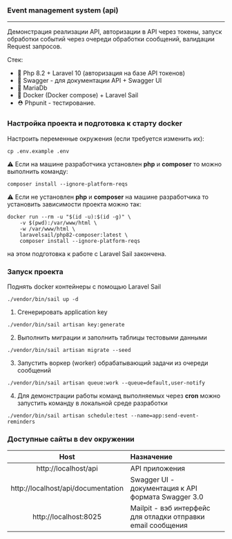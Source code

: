 ### Event management system (api)
___
Демонстрация реализации API, авторизации в API через токены,
запуск обработки событий через очереди обработки сообщений,
валидации Request запросов.

Стек:
- 🐘 Php 8.2 + Laravel 10 (авторизация на базе API токенов)
- 🌌 Swagger - для документации API + Swagger UI
- 🦖 MariaDb
- 🐳 Docker (Docker compose) + Laravel Sail
- ⛑ Phpunit - тестирование.

### Настройка проекта и подготовка к старту docker

Настроить переменные окружения (если требуется изменить их):

```shell
cp .env.example .env
```

⚠ Если на машине разработчика установлен **php** и **composer** то можно выполнить команду:

```shell
composer install --ignore-platform-reqs
```

⚠ Если не установлен **php** и **composer** на машине разработчика то установить зависимости проекта можно так:

```shell
docker run --rm -u "$(id -u):$(id -g)" \
    -v $(pwd):/var/www/html \
    -w /var/www/html \
    laravelsail/php82-composer:latest \
    composer install --ignore-platform-reqs
```

на этом подготовка к работе с Laravel Sail закончена.

### Запуск проекта

Поднять docker контейнеры с помощью Laravel Sail
```shell
./vendor/bin/sail up -d
```

1.  Сгенерировать application key

```shell
./vendor/bin/sail artisan key:generate
```

2. Выполнить миграции и заполнить таблицы тестовыми данными

```shell
./vendor/bin/sail artisan migrate --seed
```
3. Запустить воркер (worker) обрабатывающий задачи из очереди сообщений
```shell
./vendor/bin/sail artisan queue:work --queue=default,user-notify
```
4. Для демонстрации работы команд выполняемых через **cron**
можно запустить команду в локальной среде разработки
    
```shell
./vendor/bin/sail artisan schedule:test --name=app:send-event-reminders
```
### Доступные сайты в dev окружении

|                Host                | Назначение                                                   |
|:----------------------------------:|:-------------------------------------------------------------|
|        http://localhost/api        | API приложения                                               |
| http://localhost/api/documentation | Swagger UI - документация к API формата Swagger 3.0          |
|       http://localhost:8025        | Mailpit - вэб интерфейс для отладки отправки email сообщения |
